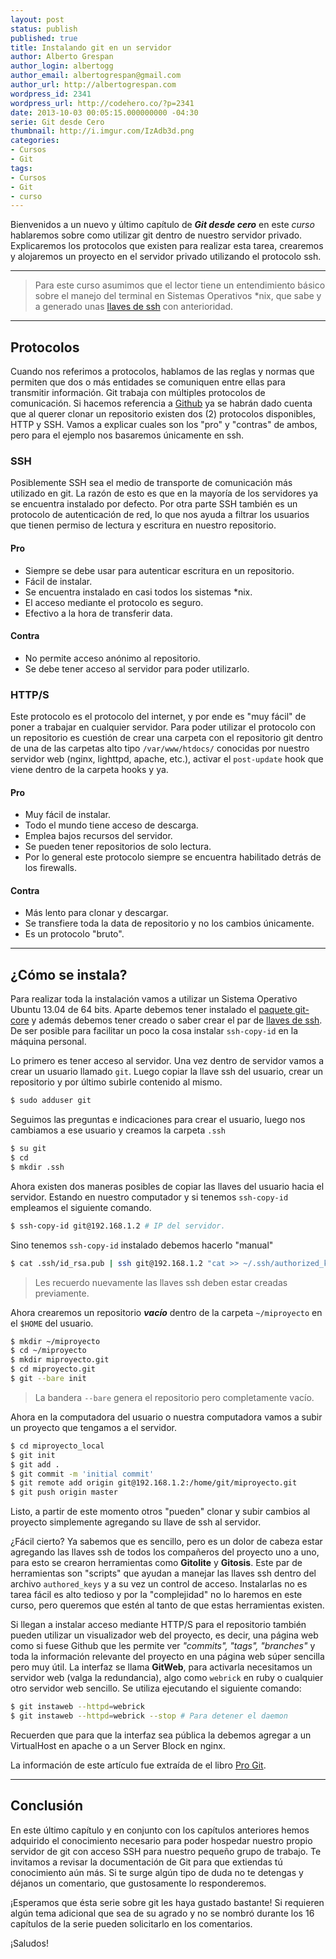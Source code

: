 ```yaml
---
layout: post
status: publish
published: true
title: Instalando git en un servidor
author: Alberto Grespan
author_login: albertogg
author_email: albertogrespan@gmail.com
author_url: http://albertogrespan.com
wordpress_id: 2341
wordpress_url: http://codehero.co/?p=2341
date: 2013-10-03 00:05:15.000000000 -04:30
serie: Git desde Cero
thumbnail: http://i.imgur.com/IzAdb3d.png
categories:
- Cursos
- Git
tags:
- Cursos
- Git
- curso
---
```

<p>Bienvenidos a un nuevo y último capítulo de <strong><em>Git desde cero</em></strong> en este <em>curso</em> hablaremos sobre como utilizar git dentro de nuestro servidor privado. Explicaremos los protocolos que existen para realizar esta tarea, crearemos y alojaremos un proyecto en el servidor privado utilizando el protocolo ssh.</p>

<hr />

<blockquote>
  <p>Para este curso asumimos que el lector tiene un entendimiento básico sobre el manejo del terminal en Sistemas Operativos *nix, que sabe y a generado unas <a href="https://help.github.com/articles/generating-ssh-keys">llaves de ssh</a> con anterioridad.</p>
</blockquote>

<hr />

<h2>Protocolos</h2>

<p>Cuando nos referimos a protocolos, hablamos de las reglas y normas que permiten que dos o más entidades se comuniquen entre ellas para transmitir información. Git trabaja con múltiples protocolos de comunicación. Si hacemos referencia a <a href="https://github.com">Github</a> ya se habrán dado cuenta que al querer clonar un repositorio existen dos (2) protocolos disponibles, HTTP y SSH. Vamos a explicar cuales son los "pro" y "contras" de ambos, pero para el ejemplo nos basaremos únicamente en ssh.</p>

<h3>SSH</h3>

<p>Posiblemente SSH sea el medio de transporte de comunicación más utilizado en git. La razón de esto es que en la mayoría de los servidores ya se encuentra instalado por defecto. Por otra parte SSH también es un protocolo de autenticación de red, lo que nos ayuda a filtrar los usuarios que tienen permiso de lectura y escritura en nuestro repositorio.</p>

<h4>Pro</h4>

<ul>
<li>Siempre se debe usar para autenticar escritura en un repositorio.</li>
<li>Fácil de instalar.</li>
<li>Se encuentra instalado en casi todos los sistemas *nix.</li>
<li>El acceso mediante el protocolo es seguro.</li>
<li>Efectivo a la hora de transferir data.</li>
</ul>

<h4>Contra</h4>

<ul>
<li>No permite acceso anónimo al repositorio.</li>
<li>Se debe tener acceso al servidor para poder utilizarlo.</li>
</ul>

<h3>HTTP/S</h3>

<p>Este protocolo es el protocolo del internet, y por ende es "muy fácil" de poner a trabajar en cualquier servidor. Para poder utilizar el protocolo con un repositorio es cuestión de crear una carpeta con el repositorio git dentro de una de las carpetas alto tipo <code>/var/www/htdocs/</code> conocidas por nuestro servidor web (nginx, lighttpd, apache, etc.), activar el <code>post-update</code> hook que viene dentro de la carpeta hooks y ya.</p>

<h4>Pro</h4>

<ul>
<li>Muy fácil de instalar.</li>
<li>Todo el mundo tiene acceso de descarga.</li>
<li>Emplea bajos recursos del servidor.</li>
<li>Se pueden tener repositorios de solo lectura.</li>
<li>Por lo general este protocolo siempre se encuentra habilitado detrás de los firewalls.</li>
</ul>

<h4>Contra</h4>

<ul>
<li>Más lento para clonar y descargar.</li>
<li>Se transfiere toda la data de repositorio y no los cambios únicamente.</li>
<li>Es un protocolo "bruto".</li>
</ul>

<hr />

<h2>¿Cómo se instala?</h2>

<p>Para realizar toda la instalación vamos a utilizar un Sistema Operativo Ubuntu 13.04 de 64 bits. Aparte debemos tener instalado el <a href="http://codehero.co/git-desde-cero-instalacion-configuracion-y-comandos-basicos/">paquete git-core</a> y además debemos tener creado o saber crear el par de <a href="https://help.github.com/articles/generating-ssh-keys">llaves de ssh</a>. De ser posible para facilitar un poco la cosa instalar <code>ssh-copy-id</code> en la máquina personal.</p>

<p>Lo primero es tener acceso al servidor. Una vez dentro de servidor vamos a crear un usuario llamado <code>git</code>. Luego copiar la llave ssh del usuario, crear un repositorio y por último subirle contenido al mismo.</p>

```sh
$ sudo adduser git
```

<p>Seguimos las preguntas e indicaciones para crear el usuario, luego nos cambiamos a ese usuario y creamos la carpeta <code>.ssh</code></p>

```sh
$ su git
$ cd
$ mkdir .ssh
```

<p>Ahora existen dos maneras posibles de copiar las llaves del usuario hacia el servidor. Estando en nuestro computador y si tenemos <code>ssh-copy-id</code> empleamos el siguiente comando.</p>

```sh
$ ssh-copy-id git@192.168.1.2 # IP del servidor.
```

<p>Sino tenemos <code>ssh-copy-id</code> instalado debemos hacerlo "manual"</p>

```sh
$ cat .ssh/id_rsa.pub | ssh git@192.168.1.2 "cat >> ~/.ssh/authorized_keys"
```

<blockquote>
  <p>Les recuerdo nuevamente las llaves ssh deben estar creadas previamente.</p>
</blockquote>

<p>Ahora crearemos un repositorio <strong><em>vacío</em></strong> dentro de la carpeta <code>~/miproyecto</code> en el <code>$HOME</code> del usuario.</p>

```sh
$ mkdir ~/miproyecto
$ cd ~/miproyecto
$ mkdir miproyecto.git
$ cd miproyecto.git
$ git --bare init
```

<blockquote>
  <p>La bandera <code>--bare</code> genera el repositorio pero completamente vacío.</p>
</blockquote>

<p>Ahora en la computadora del usuario o nuestra computadora vamos a subir un proyecto que tengamos a el servidor.</p>

```sh
$ cd miproyecto_local
$ git init
$ git add .
$ git commit -m 'initial commit'
$ git remote add origin git@192.168.1.2:/home/git/miproyecto.git
$ git push origin master
```

<p>Listo, a partir de este momento otros "pueden" clonar y subir cambios al proyecto simplemente agregando su llave de ssh al servidor.</p>

<p>¿Fácil cierto? Ya sabemos que es sencillo, pero es un dolor de cabeza estar agregando las llaves ssh de todos los compañeros del proyecto uno a uno, para esto se crearon herramientas como <strong>Gitolite</strong> y <strong>Gitosis</strong>. Este par de herramientas son "scripts" que ayudan a manejar las llaves ssh dentro del archivo <code>authored_keys</code> y a su vez un control de acceso. Instalarlas no es tarea fácil es alto tedioso y por la "complejidad" no lo haremos en este curso, pero queremos que estén al tanto de que estas herramientas existen.</p>

<p>Si llegan a instalar acceso mediante HTTP/S para el repositorio también pueden utilizar un visualizador web del proyecto, es decir, una página web como si fuese Github que les permite ver <em>"commits", "tags", "branches"</em> y toda la información relevante del proyecto en una página web súper sencilla pero muy útil. La interfaz se llama <strong>GitWeb</strong>, para activarla necesitamos un servidor web (valga la redundancia), algo como <code>webrick</code> en ruby o cualquier otro servidor web sencillo. Se utiliza ejecutando el siguiente comando:</p>

```sh
$ git instaweb --httpd=webrick
$ git instaweb --httpd=webrick --stop # Para detener el daemon
```

<p>Recuerden que para que la interfaz sea pública la debemos agregar a un VirtualHost en apache o a un Server Block en nginx.</p>

<p>La información de este artículo fue extraída de el libro <a href="http://git-scm.com/book/es/Git-en-un-servidor">Pro Git</a>.</p>

<hr />

<h2>Conclusión</h2>

<p>En este último capítulo y en conjunto con los capítulos anteriores hemos adquirido el conocimiento necesario para poder hospedar nuestro propio servidor de git con acceso SSH para nuestro pequeño grupo de trabajo. Te invitamos a revisar la documentación de Git para que extiendas tú conocimiento aún más. Si te surge algún tipo de duda no te detengas y déjanos un comentario, que gustosamente lo responderemos.</p>

<p>¡Esperamos que ésta serie sobre git les haya gustado bastante! Si requieren algún tema adicional que sea de su agrado y no se nombró durante los 16 capítulos de la serie pueden solicitarlo en los comentarios.</p>

<p>¡Saludos!</p>
